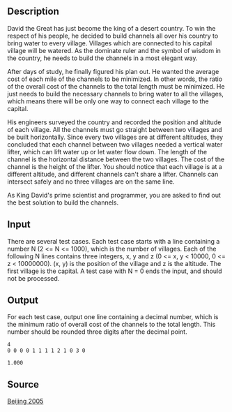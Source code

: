 <h2>Description</h2><p>David the Great has just become the king of a desert country. To win the respect of his people, he decided to build channels all over his country to bring water to every village. Villages which are connected to his capital village will be watered. As the dominate ruler and the symbol of wisdom in the country, he needs to build the channels in a most elegant way.
</p>
After days of study, he finally figured his plan out. He wanted the average cost of each mile of the channels to be minimized. In other words, the ratio of the overall cost of the channels to the total length must be minimized. He just needs to build the necessary channels to bring water to all the villages, which means there will be only one way to connect each village to the capital.

His engineers surveyed the country and recorded the position and altitude of each village. All the channels must go straight between two villages and be built horizontally. Since every two villages are at different altitudes, they concluded that each channel between two villages needed a vertical water lifter, which can lift water up or let water flow down. The length of the channel is the horizontal distance between the two villages. The cost of the channel is the height of the lifter. You should notice that each village is at a different altitude, and different channels can't share a lifter. Channels can intersect safely and no three villages are on the same line.

As King David's prime scientist and programmer, you are asked to find out the best solution to build the channels.<h2>Input</h2><p>There are several test cases. Each test case starts with a line containing a number N (2 &lt;= N &lt;= 1000), which is the number of villages. Each of the following N lines contains three integers, x, y and z (0 &lt;= x, y &lt; 10000, 0 &lt;= z &lt; 10000000). (x, y) is the position of the village and z is the altitude. The first village is the capital. A test case with N = 0 ends the input, and should not be processed.</p><h2>Output</h2><p>For each test case, output one line containing a decimal number, which is the minimum ratio of overall cost of the channels to the total length. This number should be rounded three digits after the decimal point.</p><pre><code class="language-input1">4
0 0 0
0 1 1
1 1 2
1 0 3
0
</code></pre><pre><code class="language-output1">1.000</code></pre><h2>Source</h2><a href="searchproblem?field=source&amp;key=Beijing+2005">Beijing 2005</a>